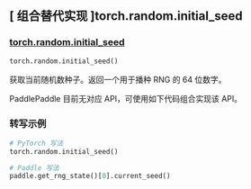 ## [ 组合替代实现 ]torch.random.initial_seed

### [torch.random.initial_seed](https://pytorch.org/docs/stable/random.html#torch.random.initial_seed)

```python
torch.random.initial_seed()
```

获取当前随机数种子。返回一个用于播种 RNG 的 64 位数字。

PaddlePaddle 目前无对应 API，可使用如下代码组合实现该 API。

### 转写示例

```python
# PyTorch 写法
torch.random.initial_seed()

# Paddle 写法
paddle.get_rng_state()[0].current_seed()
```
